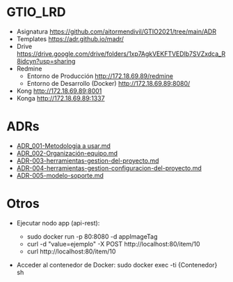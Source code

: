 # GTIO_LRD
 * Asignatura https://github.com/aitormendivil/GTIO2021/tree/main/ADR
 * Templates https://adr.github.io/madr/
 * Drive https://drive.google.com/drive/folders/1xp7AgkVEKFTVEDlb7SVZxdca_R8idcyn?usp=sharing
 * Redmine
      * Entorno de Producción http://172.18.69.89/redmine   
      * Entorno de Desarrollo (Docker) http://172.18.69.89:8080/
  * Kong http://172.18.69.89:8001 
  * Konga http://172.18.69.89:1337

# ADRs 
* [ADR_001-Metodologia a usar.md](./doc/adr/ADR_001-Metodologia%20a%20usar.md)
* [ADR_002-Organización-equipo.md](./doc/adr/ADR_002-Organización-equipo.md)
* [ADR-003-herramientas-gestion-del-proyecto.md](./doc/adr/ADR-003-herramientas-gestion-del-proyecto.md)
* [ADR-004-herramientas-gestion-configuracion-del-proyecto.md](./doc/adr/ADR-004-herramientas-gestion-configuracion-del-proyecto.md)
* [ADR-005-modelo-soporte.md](./doc/adr/ADR-005-modelo-soporte.md)

 # Otros
 * Ejecutar nodo app (api-rest): 
    * sudo docker run -p 80:8080 -d appImageTag
    * curl -d "value=ejemplo" -X POST http://localhost:80/item/10
    * curl http://localhost:80/item/10

 * Acceder al contenedor de Docker: sudo docker exec -ti {Contenedor} sh



